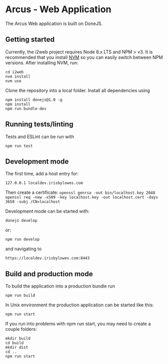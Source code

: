 # Arcus - Web Application

The Arcus Web application is built on DoneJS.

## Getting started

Currently, the i2web project requires Node 8.x LTS and NPM > v3. It is recommended that you install [NVM](https://github.com/creationix/nvm) so you can easily switch between NPM versions. After installing NVM, run:

```
cd i2web
nvm install
nvm use
```

Clone the repository into a local folder. Install all dependencies using

```
npm install donejs@1.0 -g
npm install
npm run bundle-dev
```

## Running tests/linting

Tests and ESLint can be run with

```
npm run test
```

## Development mode

The first time, add a host entry for:

```
127.0.0.1 localdev.irisbylowes.com
```

Then create a certificate:
`openssl genrsa -out bin/localhost.key 2048`
`openssl req -new -x509 -key localhost.key -out localhost.cert -days 3650 -subj /CN=localhost`

Development mode can be started with:

```
donejs develop
```
or:
```
npm run develop
```

and navigating to

```
https://localdev.irisbylowes.com:8443
```

## Build and production mode

To build the application into a production bundle run

```
npm run build
```

In Unix environment the production application can be started like this:

```
npm run start
```

If you run into problems with npm run start, you may need to create a couple folders:
```
mkdir build
cd build
mkdir dist
cd ..
npm run start
```
